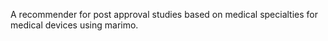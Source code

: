 A recommender for post approval studies based on medical specialties for medical devices using marimo.
